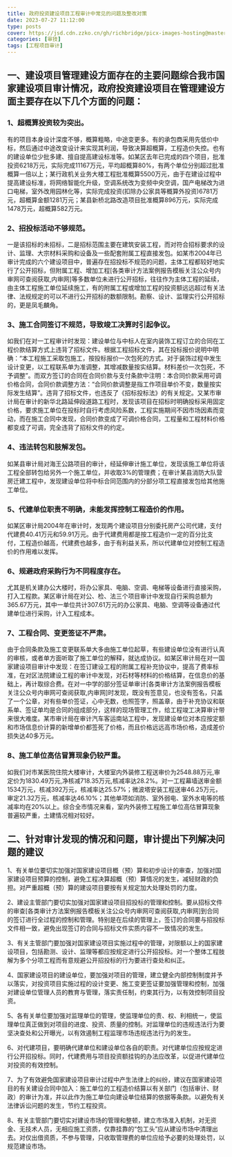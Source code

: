 ```yaml
---
title: 政府投资建设项目工程审计中常见的问题及整改对策
date: 2023-07-27 11:12:00
type: posts
cover: https://jsd.cdn.zzko.cn/gh/richbridge/picx-images-hosting@master/thumbnail/audit.jpg
categories: [审技]
tags: [工程项目审计]
---
```


## 一、建设项目管理建设方面存在的主要问题综合我市国家建设项目审计情况，政府投资建设项目在管理建设方面主要存在以下几个方面的问题：

### 1、超概算投资较为突出。

有的项目本身设计深度不够，概算粗略，中途变更多。有的承包商采用先低价中标，然后通过中途改变设计来实现其利润，导致决算超概算，工程造价失控。也有的建设单位少批多建、擅自提高建设标准等。如某区去年已完成的四个项目，批准投资6218万元，实际完成11167万元，平均超概算80%，有两个单位分别超过批准概算一倍以上；某行政机关业务大楼工程批准概算5500万元，由于在建设过程中提高建设标准，将网络智能化升级，空调系统改为变频中央空调，国产电梯改为进口电梯，室外改用园林化等，实际完成投资(扣除办公家具等概算外投资)6781万元，超概算金额1281万元；某县新桥北路改造项目批准概算896万元，实际完成1478万元，超概算582万元。

### 2、招投标活动不够规范。

一是该招标的未招标，二是招标范围主要在建筑安装工程，而对符合招标要求的设计、监理、大宗材料采购和设备及一些配套附属工程直接发包。如某市2004年已审计完成的六个建设项目中，普遍存在招投标不规范的问题，主体工程都较好地实行了公开招标，但附属工程、增加工程[各类审计方法案例报告模板关注公众号内审网可查阅获取,内审网]等多数单位未进行公开招标，往往作为主体工程的延续，由主体工程施工单位延续施工，有的附属工程或增加工程的投资额远远超过有关法律、法规规定的可以不进行公开招标的数额限制。勘察、设计、监理实行公开招标的，更是凤毛麟角。

### 3、施工合同签订不规范，导致竣工决算时引起争议。

如我们在对一工程审计时发现：建设单位与中标人在室内装饰工程订立的合同在工程价款结算方式上违背了招标文件。根据工程招标文件，其在投标报价说明中明确：“本工程施工采取包施工，按投标报价一次包死的方式。对于装饰过程中发生设计变更，以工程联系单为准调整，其增减数量按实结算。材料差价一次包死，不予调整”。而双方签订的合同在合同价款与支付条款中注明：本合同价款采用可调价格合同，合同价款调整方法：“合同价款调整是指工作项目单价不变，数量按实际发生结算”。违背了招标文件，也违反了《招标投标法》的有关规定。又某市审计局在审计的新华北路延伸段道路工程时，发现该项目在招标时明确投标采用固定价格，要求施工单位在投标时自行考虑风险系数，工程实施期间不因市场因素而变动，而在施工合同中发现，合同价款变成了可调价格合同，工程量和工程材料价格都变成了可调，完全违背了招标文件的约定。

### 4、违法转包和肢解发包。

如某县审计局对海王公路项目的审计，经延伸审计施工单位，发现该施工单位将该工程全部转包给另外一个施工单位，并收取3%的管理费；在审计某县消防大队营房迁建工程中，发现建设单位将中标合同范围内的分部分项工程直接发包给其他施工单位。

### 5、代建单位职责不明确，未能发挥控制工程造价的作用。

如某区审计局2004年在审计时，发现两个建设项目分别委托房产公司代建，支付代建费40.41万元和59.91万元。由于代建费用都是按工程造价一定的百分比支付，工程造价越高，代建费也越多，由于有利益关系，所以代建单位对控制工程造价的作用难以发挥。

### 6、规避政府采购行为不同程度存在。

尤其是机关建办公大楼时，将办公家具、电脑、空调、电梯等设备进行直接采购，打入工程款。某区审计局在对公、检、法三个项目审计中发现自行采购总额为365.67万元，其中一单位共计307.61万元的办公家具、电脑、空调等设备通过代建单位进行采购，计入工程成本。

### 7、工程合同、变更签证不严肃。

由于合同条款及施工变更联系单大多由施工单位起草，有些建设单位没有进行认真的审核，或者单方面听取了施工单位的解释，就达成协议。如某区审计局在对一国家建设项目审计中发现：在签订建设工程的附属工程补充协议中，提高了费率标准，在对区法院建设工程的审计中发现，对石材等材料的价格结算，在信息价的基础上，再计取综合费。在对一中学的部分签证单审计[各类审计方法案例报告模板关注公众号内审网可查阅获取,内审网]时发现，既没有签意见，也没有签名，只盖了一个公章，对有些单价签证，心中无数，也照签字，照盖章，由于补充协议和联系单、签证单均是合同的组成部分，这样的现场管理工作，给工程竣工决算审计带来很大难度。某市审计局在审计汽车客运南站工程中，发现建设单位对本应按定额和市场信息价计算的新增单价都签死了价格，而且价格远远高市场价格，造成差价损失达40多万元。

### 8、施工单位高估冒算现象仍较严重。

如我们对市某医院住院大楼审计，大楼室内外装修工程送审价为2548.88万元,审定价为1830.49万元,净核减718.35万元,核减率达28.2%。对一工程幕墙送审金额1534万元，核减392万元，核减率达25.57%；微波塔安装工程送审46.25万元，审定21.32万元，核减率达46.10%；其他单项如消防、室外弱电、室外水电等的核减率均在20%以上。综合全市情况来看，室内外装修工程施工单位高估冒算现象普遍较严重，土建情况相对较好。

## 二、针对审计发现的情况和问题，审计提出下列解决问题的建议

1、有关单位要切实加强对国家建设项目概（预）算和初步设计的审查，加强对国家建设项目预算的控制，避免工程决算超概（预）算情况的发生，减轻财政的负担。对严重超概（预）算的建设项目要按有关规定加大处理处罚的力度。

2、建设主管部门要切实加强对国家建设项目招投标的管理和控制。要从招标文件的审查[各类审计方法案例报告模板关注公众号内审网可查阅获取,内审网]到合同的签订进行全过程的控制和管理。特别是在后续的管理上，签订的合同要与招投标文件相一致，避免出现签订的合同与招标文件实质内容不一致情况的发生。

3、有关主管部门要加强对国家建设项目实施过程中的管理，对限额以上的国家建设项目，包括勘测、设计、监理等都应按规定进行公开招投标。对一个整体工程肢解为多个分项工程而有意规避公开招投标的行为要进行查处和纠正。

4、国家建设项目的建设单位，要加强对项目的管理，建立健全内部控制制度并予以落实，对投资项目实施过程的设计变更、施工变更签证要加强管理和控制，加强对建设单位管理人员的教育与管理，落实责任制，约束其行为，以有效控制项目投资。

5、各有关单位要加强对监理单位的管理，使监理单位的责、权、利相统一，使监理单位真正做到对项目的进度、投资、质量的控制。对监理单位的违规违法行为要坚决查处和公开曝光，以有效遏制工程监理市场违规违法行为的发生。

6、对代建项目，要明确代建单位和建设单位各自的职责。对代建单位应按规定进行公开招投标。同时，代建费用与项目投资额挂钩的办法应改革，以促进代建单位对投资的有效控制。

7、为了有效避免国家建设项目审计过程中产生法律上的纠纷，建议在国家建设项目的有关建设合同中加入：施工单位的工程造价结算以有关部门（包括审计、财政）的审计为准，并以此作为施工单位向建设单位结算的依据等条款。以避免有关法律诉讼问题的发生，节约工程投资。

8、有关主管部门要切实对建设市场的管理和整顿，建立市场准入机制，对无资金、无技术人员，无相应施工资质，仅靠挂靠的“包工头”应从建设市场中清理出去。对仅出借资质，不参与管理，只收取管理费的单位应给予必要的处理处罚，以规范建设市场。